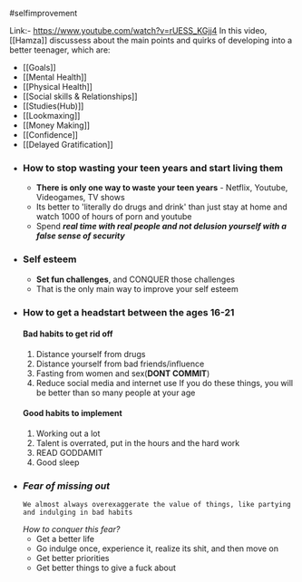 #selfimprovement 

Link:- https://www.youtube.com/watch?v=rUESS_KGjj4
In this video, [[Hamza]] discussess about the main points and quirks of developing into a better teenager, which are:

- [[Goals]]
- [[Mental Health]]
- [[Physical Health]]
- [[Social skills & Relationships]]
- [[Studies(Hub)]]
- [[Lookmaxing]]
- [[Money Making]]
- [[Confidence]]
- [[Delayed Gratification]]
- ### How to stop wasting your teen years and start living them
	- **There is only one way to waste your teen years** - Netflix, Youtube, Videogames, TV shows
	- Its better to 'literally do drugs and drink' than just stay at home and watch 1000 of hours of porn and youtube
	- Spend ***real time with real people and not delusion yourself with a false sense of security***
- ### Self esteem
	- **Set fun challenges**, and CONQUER those challenges
	- That is the only main way to improve your self esteem
- ### How to get a headstart between the ages 16-21
	 #### Bad habits to get rid off
	1. Distance yourself from drugs
	2. Distance yourself from bad friends/influence
	3. Fasting from women and sex(**DONT COMMIT**)
	4. Reduce social media and internet use
	 If you do these things, you will be better than so many people at your age
	 #### Good habits to implement
	 1. Working out a lot
	 2. Talent is overrated, put in the hours and the hard work
	 3. READ GODDAMIT
	 4. Good sleep
- ### ***Fear of missing out***
	  We almost always overexaggerate the value of things, like partying and indulging in bad habits
	 *How to conquer this fear?*
	 - Get a better life
	 - Go indulge once, experience it, realize its shit, and then move on
	 - Get better priorities
	 - Get better things to give a fuck about